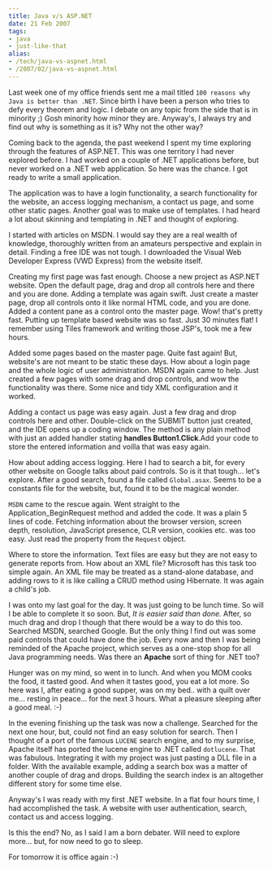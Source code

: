 ```yaml
---
title: Java v/s ASP.NET
date: 21 Feb 2007
tags: 
- java
- just-like-that
alias:
- /tech/java-vs-aspnet.html
- /2007/02/java-vs-aspnet.html
---
```


Last week one of my office friends sent me a mail titled `100 reasons why Java is better than .NET`. 
Since birth I have been a person who tries to defy every theorem and logic. I debate on any topic 
from the side that is in minority ;) Gosh minority how minor they are. Anyway's, I always try and 
find out why is something as it is? Why not the other way?

<!-- break here -->

Coming back to the agenda, the past weekend I spent my time exploring through the features of ASP.NET. 
This was one territory I had never explored before. I had worked on a couple of .NET applications 
before, but never worked on a .NET web application. So here was the chance. I got ready to write a 
small application.

The application was to have a login functionality, a search functionality for the website, an access 
logging mechanism, a contact us page, and some other static pages. Another goal was to make use of 
templates. I had heard a lot about skinning and templating in .NET and thought of exploring.

I started with articles on MSDN. I would say they are a real wealth of knowledge, thoroughly written 
from an amateurs perspective and explain in detail. Finding a free IDE was not tough. I downloaded 
the Visual Web Developer Express (VWD Express) from the website itself.

Creating my first page was fast enough. Choose a new project as ASP.NET website. Open the default 
page, drag and drop all controls here and there and you are done. Adding a template was again swift. 
Just create a master page, drop all controls onto it like normal HTML code, and you are done. Added 
a content pane as a control onto the master page. Wow! that's pretty fast. Putting up template 
based website was so fast. Just 30 minutes flat! I remember using Tiles framework and writing those 
JSP's, took me a few hours.

Added some pages based on the master page. Quite fast again! But, website's are not meant to be static 
these days. How about a login page and the whole logic of user administration. MSDN again came to help. 
Just created a few pages with some drag and drop controls, and wow the functionality was there. Some 
nice and tidy XML configuration and it worked.

Adding a contact us page was easy again. Just a few drag and drop controls here and other. Double-click 
on the SUBMIT button just created, and the IDE opens up a coding window. The method is any plain method 
with just an added handler stating **handles Button1.Click**.Add your code to store the 
entered information and voilla that was easy again.

How about adding access logging. Here I had to search a bit, for every other website on Google talks 
about paid controls. So is it that tough... let's explore. After a good search, found a file called 
`Global.asax`. Seems to be a constants file for the website, but, found it to be the magical wonder.

`MSDN` came to the rescue again. Went straight to the Application_BeginRequest method and added the 
code. It was a plain 5 lines of code. Fetching information about the browser version, screen depth, 
resolution, JavaScript presence, CLR version, cookies etc. was too easy. Just read the property from 
the `Request` object.

Where to store the information. Text files are easy but they are not easy to generate reports from. 
How about an XML file? Microsoft has this task too simple again. An XML file may be treated as a 
stand-alone database, and adding rows to it is like calling a CRUD method using Hibernate. It was 
again a child's job.

I was onto my last goal for the day. It was just going to be lunch time. So will I be able to complete 
it so soon. But, <em>It is easier said than done.</em> After, so much drag and drop I though that there 
would be a way to do this too. Searched MSDN, searched Google. But the only thing I find out was some 
paid controls that could have done the job. Every now and then I was being reminded of the Apache project, 
which serves as a one-stop shop for all Java programming needs. Was there an <strong>Apache</strong> sort 
of thing for .NET too?

Hunger was on my mind, so went in to lunch. And when you MOM cooks the food, it tasted good. And when 
it tastes good, you eat a lot more. So here was I, after eating a good supper, was on my bed.. with a 
quilt over me... resting in peace... for the next 3 hours. What a pleasure sleeping after a good meal. :-)

In the evening finishing up the task was now a challenge. Searched for the next one hour, but, could 
not find an easy solution for search. Then I thought of a port of the famous `LUCENE` search 
engine, and to my surprise, Apache itself has ported the lucene engine to .NET called `dotlucene`. 
That was fabulous. Integrating it with my project was just pasting a DLL file in a folder. With the 
available example, adding a search box was a matter of another couple of drag and drops. Building the 
search index is an altogether different story for some time else.

Anyway's I was ready with my first .NET website. In a flat four hours time, I had accomplished the task. 
A website with user authentication, search, contact us and access logging.

Is this the end? No, as I said I am a born debater. Will need to explore more... but, for now need to go to sleep. 

For tomorrow it is office again :-)
